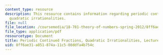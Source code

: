 ```yaml
---
content_type: resource
description: This resource contains information regarding periodic continued fractions,
  quadratic irrationalities.
file: null
file_location: /coursemedia/18-781-theory-of-numbers-spring-2012/8ff6ae31a851874a11c508ddfa4b754c_MIT18_781S12_lec20.pdf
file_type: application/pdf
resourcetype: Document
title: Periodic Continued Fractions, Quadratic Irrationalities, Lecture 20 Notes
uid: 8ff6ae31-a851-874a-11c5-08ddfa4b754c
---
```

